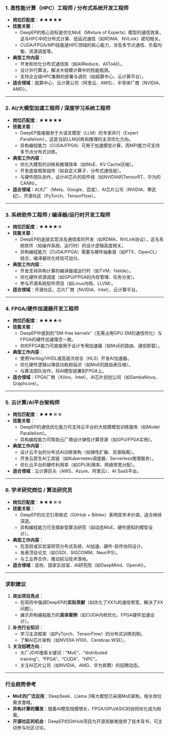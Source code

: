 
### **1. 高性能计算（HPC）工程师 / 分布式系统开发工程师**

- **岗位匹配度**：★★★★★
- **技能关联**：
    - DeepEP的核心目标是优化MoE（Mixture of Experts）模型的通信效率，这与HPC中的分布式计算、低延迟通信（如RDMA、NVLink）密切相关。
    - CUDA/FPGA/MPI技能是HPC领域的核心能力，涉及多节点通信、负载均衡、资源调度等。
- **典型工作内容**：
    - 开发和优化分布式通信库（如AllReduce、AllToAll）。
    - 设计并行算法，解决大规模计算中的性能瓶颈。
    - 支持企业级HPC集群的部署与调优（如超算中心、云计算平台）。
- **适合领域**：超算中心、云计算公司（阿里云、AWS）、半导体厂商（NVIDIA、AMD）。

---

### **2. AI/大模型加速工程师 / 深度学习系统工程师**

- **岗位匹配度**：★★★★★
- **技能关联**：
    - DeepEP直接服务于大语言模型（LLM）的专家并行（Expert Parallelism），这是当前LLM训练和推理的主流优化方向。
    - 异构编程能力（CUDA/FPGA）可用于加速模型计算，而MPI能力可支持多节点分布式训练。
- **典型工作内容**：
    - 优化大模型的训练和推理效率（如MoE、KV Cache压缩）。
    - 开发底层框架组件（如自定义算子、分布式通信层）。
    - 与硬件团队协作，设计AI芯片的软件栈（如NVIDIA的TensorRT、华为的CANN）。
- **适合领域**：AI大厂（Meta、Google、百度）、AI芯片公司（NVIDIA、寒武纪）、开源社区（PyTorch、TensorFlow）。

---

### **3. 系统软件工程师 / 编译器/运行时开发工程师**

- **岗位匹配度**：★★★★☆
- **技能关联**：
    - DeepEP的底层实现涉及通信库的开发（如RDMA、NVLink协议），这与系统软件（如操作系统、运行时）的设计逻辑高度相关。
    - 异构编程能力（CUDA/FPGA）需要与硬件抽象层（如PTX、OpenCL）结合，编译器优化经验可加分。
- **典型工作内容**：
    - 开发支持异构计算的编译器或运行时（如TVM、Halide）。
    - 优化硬件资源调度（如GPU/FPGA的内存管理、任务分发）。
    - 参与开源系统软件项目（如Linux内核、LLVM）。
- **适合领域**：开源社区、芯片厂商（NVIDIA、Intel）、云计算平台。

---

### **4. FPGA/硬件加速器开发工程师**

- **岗位匹配度**：★★★★☆
- **技能关联**：
    - DeepEP中提到的“SM-free kernels”（无需占用GPU SM的通信优化）与FPGA的硬件加速理念一致。
    - 你的FPGA能力可直接用于设计专用加速器（如MoE的路由、通信卸载）。
- **典型工作内容**：
    - 使用Verilog/VHDL或高层次综合（HLS）开发AI加速器。
    - 优化硬件逻辑以降低功耗和延迟（如MoE的路由表压缩）。
    - 与算法团队协作，将AI模型部署到FPGA上。
- **适合领域**：FPGA厂商（Xilinx、Intel）、AI芯片初创公司（如SambaNova、Graphcore）。

---

### **5. 云计算/AI平台架构师**

- **岗位匹配度**：★★★☆☆
- **技能关联**：
    - DeepEP的通信优化能力可支持云平台的大规模模型训练服务（如Model Parallelism）。
    - 异构编程能力可帮助云厂商设计弹性计算资源（如GPU/FPGA实例）。
- **典型工作内容**：
    - 设计云平台的分布式AI训练架构（如弹性扩展、资源隔离）。
    - 开发云原生AI工具链（如Kubernetes调度器、Serverless推理服务）。
    - 优化云平台的硬件利用率（如GPU利用率、网络带宽分配）。
- **适合领域**：云计算巨头（AWS、Azure、阿里云）、AI SaaS平台。

---

### **6. 学术研究岗位 / 算法研究员**

- **岗位匹配度**：★★★☆☆
- **技能关联**：
    - DeepEP的论文引用格式（GitHub + Bibtex）表明其学术价值，适合继续深造。
    - 异构编程能力可支撑新型算法研究（如动态MoE、硬件感知的模型设计）。
- **典型工作内容**：
    - 在高校或实验室研究分布式系统、AI加速、硬件-软件协同设计。
    - 发表顶会论文（如OSDI、SIGCOMM、NeurIPS）。
    - 与工业界合作，推动前沿技术落地。
- **适合领域**：高校、国家实验室、AI研究院（如DeepMind、OpenAI）。

---

### **求职建议**

1. **突出项目亮点**：
    - 在简历中强调DeepEP的**实际贡献**（如优化了XX%的通信带宽、解决了XX问题）。
    - 展示异构编程能力的**具体案例**（如CUDA内核优化、FPGA硬件加速设计）。
2. **补充行业知识**：
    - 学习主流框架（如PyTorch、TensorFlow）的分布式训练机制。
    - 了解AI芯片架构（如NVIDIA H100、Cerebras WSE）。
3. **关注招聘方向**：
    - 大厂JD中搜索关键词：“MoE”、“distributed training”、“FPGA”、“CUDA”、“HPC”。
    - 关注AI芯片公司（如NVIDIA、AMD、华为昇腾）的招聘动态。

---

### **行业趋势参考**

- **MoE的广泛应用**：DeepSeek、Llama 3等大模型已采用MoE架构，相关岗位需求激增。
- **异构计算的爆发**：随着AI模型规模增长，FPGA/GPU/ASIC的协同优化成为刚需。
- **开源社区的机会**：DeepEP的GitHub项目为开源贡献者提供了技术背书，可主动参与社区讨论。
